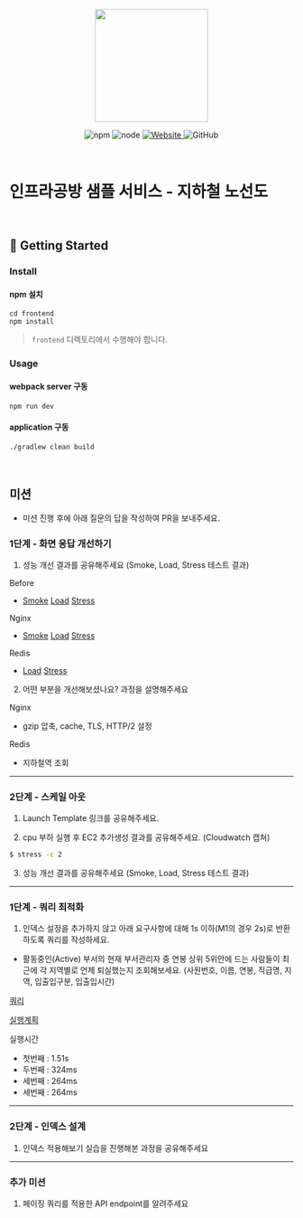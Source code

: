 <p align="center">
    <img width="200px;" src="https://raw.githubusercontent.com/woowacourse/atdd-subway-admin-frontend/master/images/main_logo.png"/>
</p>
<p align="center">
  <img alt="npm" src="https://img.shields.io/badge/npm-%3E%3D%205.5.0-blue">
  <img alt="node" src="https://img.shields.io/badge/node-%3E%3D%209.3.0-blue">
  <a href="https://edu.nextstep.camp/c/R89PYi5H" alt="nextstep atdd">
    <img alt="Website" src="https://img.shields.io/website?url=https%3A%2F%2Fedu.nextstep.camp%2Fc%2FR89PYi5H">
  </a>
  <img alt="GitHub" src="https://img.shields.io/github/license/next-step/atdd-subway-service">
</p>

<br>

# 인프라공방 샘플 서비스 - 지하철 노선도

<br>

## 🚀 Getting Started

### Install
#### npm 설치
```
cd frontend
npm install
```
> `frontend` 디렉토리에서 수행해야 합니다.

### Usage
#### webpack server 구동
```
npm run dev
```
#### application 구동
```
./gradlew clean build
```
<br>

## 미션

* 미션 진행 후에 아래 질문의 답을 작성하여 PR을 보내주세요.


### 1단계 - 화면 응답 개선하기
1. 성능 개선 결과를 공유해주세요 (Smoke, Load, Stress 테스트 결과)

Before
- [Smoke](https://github.com/tasklet1579/infra-subway-performance/blob/step1/file/k6/before/smoke) [Load](https://github.com/tasklet1579/infra-subway-performance/blob/step1/file/k6/before/load) [Stress](https://github.com/tasklet1579/infra-subway-performance/blob/step1/file/k6/before/stress)

Nginx
- [Smoke](https://github.com/tasklet1579/infra-subway-performance/blob/step1/file/k6/nginx/smoke) [Load](https://github.com/tasklet1579/infra-subway-performance/blob/step1/file/k6/nginx/load) [Stress](https://github.com/tasklet1579/infra-subway-performance/blob/step1/file/k6/nginx/stress)

Redis
- [Load](https://github.com/tasklet1579/infra-subway-performance/blob/step1/file/k6/cache/load) [Stress](https://github.com/tasklet1579/infra-subway-performance/blob/step1/file/k6/cache/stress)

2. 어떤 부분을 개선해보셨나요? 과정을 설명해주세요

Nginx
- gzip 압축, cache, TLS, HTTP/2 설정

Redis
- 지하철역 조회

---

### 2단계 - 스케일 아웃

1. Launch Template 링크를 공유해주세요.

2. cpu 부하 실행 후 EC2 추가생성 결과를 공유해주세요. (Cloudwatch 캡쳐)

```sh
$ stress -c 2
```

3. 성능 개선 결과를 공유해주세요 (Smoke, Load, Stress 테스트 결과)

---

### 1단계 - 쿼리 최적화

1. 인덱스 설정을 추가하지 않고 아래 요구사항에 대해 1s 이하(M1의 경우 2s)로 반환하도록 쿼리를 작성하세요.

- 활동중인(Active) 부서의 현재 부서관리자 중 연봉 상위 5위안에 드는 사람들이 최근에 각 지역별로 언제 퇴실했는지 조회해보세요. (사원번호, 이름, 연봉, 직급명, 지역, 입출입구분, 입출입시간)

[쿼리](https://github.com/tasklet1579/infra-subway-performance/blob/step2/file/sql/Manager.sql)

[실행계획](https://github.com/tasklet1579/infra-subway-performance/blob/step2/file/sql/image/Manager_Plan.PNG)

실행시간

- 첫번째 : 1.51s
- 두번째 : 324ms
- 세번째 : 264ms
- 세번째 : 264ms

---

### 2단계 - 인덱스 설계

1. 인덱스 적용해보기 실습을 진행해본 과정을 공유해주세요

---

### 추가 미션

1. 페이징 쿼리를 적용한 API endpoint를 알려주세요
